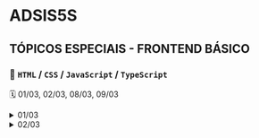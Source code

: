 # ADSIS5S

## TÓPICOS ESPECIAIS - FRONTEND BÁSICO

###  📝 `HTML` / `CSS` / `JavaScript` / `TypeScript`
🗓️ 01/03, 02/03, 08/03, 09/03

<details>
	<summary> 01/03 </summary>

### Forms
</details>


<details>
	<summary> 02/03 </summary>

### Forms validation
</details>

<!-- <details>
	<summary>
	</summary>
</details> -->
